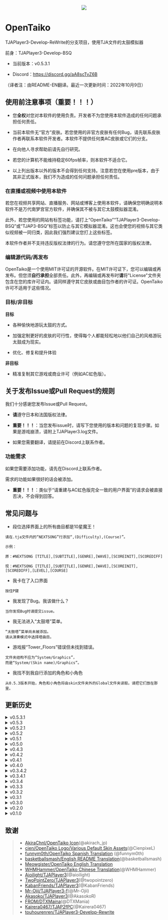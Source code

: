 <p align="center">
  <img src="https://user-images.githubusercontent.com/58159635/140600257-f712fc48-d09a-4a5e-a78d-e7c65ca19b80.png">
</p>

# OpenTaiko

TJAPlayer3-Develop-ReWrite的分支项目，使用TJA文件的太鼓模拟器

前身：TJAPlayer3-Develop-BSQ

- 当前版本：v0.5.3.1

- Discord：https://discord.gg/aA8scTvZ6B

（译者注：由README-EN翻译。最近一次更新时间：2022年10月9日）

## 使用前注意事项（重要！！！）

- 您**全权**对您对本软件的使用负责。开发者不为您使用本软件造成的任何问题承担任何责任。

- 当前本软件无“官方”皮肤。若您使用的非官方皮肤有任何Bug，请先联系皮肤作者再联系本软件开发者。本软件不提供任何类AC皮肤或它们的分支。

- 在向他人寻求帮助前请先自行研究。

- 若您的计算机不能维持稳定60fps帧率，则本软件不适合它。

- 以上列出版本以外的版本不会得到任何支持。注意若您在使用pre版本，由于其非正式版本，我们不为造成的任何问题承担任何责任。

### 在直播或视频中使用本软件

若您在视频共享网站、直播服务、网站或博客上使用本软件，请确保您明确说明本软件不是万代南梦宫官方软件，并确保其不被与其它太鼓模拟器混淆。

此外，若您使用的网站有标签功能，请打上“OpenTaiko”“TJAPlayer3-Develop-BSQ”或“TJAP3-BSQ”标签以防止与其它模拟器混淆。这也会使您的视频与其它类似视频被一同归类，因此我们强烈建议您打上这些标签。

本软件作者并不支持违反版权法律的行为。请您遵守您所在国家的版权法律。

### 编辑源代码/再发布

OpenTaiko是一个使用MIT许可证的开源软件。在MIT许可证下，您可以编辑或再发布。但您须**自行承担**全部责任。此外，再编辑或再发布时**请**将"License"文件夹包含在您的库许可证内。请同样遵守其它皮肤或曲目包作者的许可证。OpenTaiko许可不适用于这些情况。

### 目标/非目标

**目标**

- 各种愉快地游玩太鼓的方式。

- 加强定制更好的皮肤的可行性，使得每个人都能轻松地以他们自己的风格游玩太鼓成为现实。

- 优化、修复和提升体验

**非目标**

- 精准复制其它游戏或商业许可（例如AC虹色版）。

## 关于发布Issue或Pull Request的规则

我们十分感谢您发布Issue或Pull Request。

- **请**遵守日本和法国版权法律。

- **重要！！！**：当您发布issue时，请写下您使用的版本和问题的复现步骤。如果是游戏崩溃，请附上TJAPlayer3.log文件。

- 如果您需要翻译，请提前在Discord上联系作者。

### 功能需求

如果您需要添加功能，请先在Discord上联系作者。

需求的功能如果很好的话会被添加。

- **重要！！！**：类似于“请重建与AC虹色版完全一致的用户界面”的请求会被直接否决，不会得到回答。

## 常见问题与

- 段位选择界面上的所有曲目都是10星魔王！

```
请在.tja文件内的“NEXTSONG”行添加“,(Difficulty),(Course)”。

示例：

原：#NEXTSONG [TITLE],[SUBTITLE],[GENRE],[WAVE],[SCOREINIT],[SCOREDIFF]

现：#NEXTSONG [TITLE],[SUBTITLE],[GENRE],[WAVE],[SCOREINIT],[SCOREDIFF],[LEVEL],[COURSE]
```

- 我卡在了入口界面

```
按住P键
```

- 我发现了Bug。我该做什么？

```
当你发现Bug时请提交issue。
```

- 我无法进入“太鼓塔”菜单。

```
“太鼓塔”菜单尚未被添加。
请从演奏模式中选择塔曲目。
```

- 游戏报“Tower_Floors”错误但未找到错误。

```
文件夹结构不应为“System/Graphics”，
而是“System/(Skin name)/Graphics”。
```

- 我找不到我自行添加的角色和小角色

```
从0.5.3版本开始，角色和小角色将由skin文件夹外的Global文件夹读取。请把它们放在那里。
```

## 更新历史

<details>
	<summary>v0.5.3.1</summary>

	- 修复了多个问题

	- 全局化角色和小角色

	- 永久性的“最近演奏的曲目”文件夹

	- 简单/普通难度计时区

	- 主菜单及结果画面上的角色

	- 增加按难度搜索曲目

</details>

<details>
	<summary>v0.5.3</summary>

	- 修复了多个Bug

	- 段位结果界面的第一个版本

	- 段位扑面支持任意数量的曲目

	- 对2P Side的支持

	- 重大2P更新（请在Discord中查看更多信息）

	- 现可在演奏模式的选曲界面选择段位谱面

	- 添加了弹出框

	- 第一次【可解锁内容】更新

	- 添加了最爱曲目文件夹

	- 添加了数据库文件（角色与小角色的名称及作者名称）

	- 中文支持（WHMHammer）

	- 移除了SlimDX依赖（Mr Ojii）

	- 添加了简单风格皮肤（由cien制作）

	- 自动为每首歌生成唯一标识符

	- 修复了Discord RPC

	- 修复了几个配置文件问题（l1m0n3）

</details>

<details>
	<summary>v0.5.2.1</summary>

	- 修复了多个Bug

	- 在自动模式之外添加了多个AI级别

	- 添加了全局偏移量设置

	- 将自动滚奏替换为了滚奏速度

</details>

<details>
	<summary>v0.5.2</summary>
	
	- 太鼓部屋功能
	
	- 自定义名片和角色功能
	
	- 使金币可获得
	
	- 使段位称号可解锁
	
	- 增加多步贴图
	
	- 增加西班牙语翻译 (由funnym0th制作)
	
	- 增加“随机选项”
	
	- UX/UI改善
	
	- 加速歌曲加载
	
	- 修复有谱面分歧的谱面
	
</details>

<details>
	<summary>v0.5.1</summary>
	
	- 在段位道场中增加动画
	
	- 增加游戏退出界面和图标
	
	- 修复问题
	
	- 多语言支持
	
	- UI改善
	
	- 选曲界面增加其他多种样式
	
</details>

<details>
	<summary>v0.5.0</summary>
	
	- 太鼓Tower功能 (Background+Result screen backbone)
	
	- Tower谱面增加“TOWERTYPE”（用以在Tower难度中使用多种皮肤）
	
	- 段位道场增加准确率考核目标
	
	- box.def中增加“#BOXCOLOR”、“#BOXTYPE”、“#BGCOLOR”、“#BGTYPE”和“#BOXCHARA”
	
</details>

<details>
	<summary>v0.4.3</summary>
	
	- 增加太鼓Tower（游玩）
	
</details>

<details>
	<summary>v0.4.2</summary>
	
	- 修复选曲界面的多个问题及崩溃
	
	- 修复Tower难度崩溃，但未引入太鼓Tower菜单、LIFE管理和结算界面

</details>

<details>
	<summary>v0.4.1</summary>
	
	- 修复选曲界面的多个问题及崩溃
	
</details>

<details>
	<summary>v0.4.0</summary>
	
	- 引入EXAM5、6、7
	
	- 修复EXAM和数字间有空格导致的崩溃问题
  
	- 段位道场模块使用更好的代码结构
  
</details>

<details>
	<summary>v0.3.4.2</summary>
	
	- 段位道场选择界面中增加小角色
	
</details>

<details>
	<summary>v0.3.4.1</summary>
	
	- 修复人群动作速度的问题
	
</details>

<details>
	<summary>v0.3.4</summary>
	
	- 保存段位道场结果
	
	- 段位道场选择界面中增加成就展示板
	
</details>

<details>
	<summary>v0.3.3</summary>
	
	- 修复段位道场计量槽显示的问题
	
	- 为段位道场结算画面增加底板
	
</details>

<details>
	<summary>v0.3.2</summary>
	
	- 修复结果保存多次的问题
	
</details>

<details>
	<summary>v0.3.1</summary>
	
	- 修复P2得分排名不显示的问题
	
</details>

<details>
	<summary>v0.3.0</summary>
	
	- 在菜单显示小角色
	
	- 在Nameplate.json文件中，玩家可以分别选择各自的小角色
	
</details>

<details>
	<summary>v0.2.0</summary>
	
	- 修复选曲界面问题
	
	- 修复主菜单问题
	
</details>

<details>
	<summary>v0.1.0</summary>
	
	- 结算界面动画
	
</details>

## 致谢

> * [AkiraChnl/OpenTaiko Icon](https://github.com/AkiraChnl)(@akirach_jp)
> * [cien/OpenTaiko Logo/Various Default Skin Assets](https://twitter.com/CienpixeL)(@CienpixeL)
> * [funnym0th/OpenTaiko Spanish Translation](https://github.com/funnym0th) (@funnym0th)
> * [basketballsmash/English README Translation](https://twitter.com/basketballsmash)(@basketballsmash)
> * [Meowgister/OpenTaiko English Translation](https://www.youtube.com/channel/UCDi5puZaJLMUA6OgIAb7rmQ)
> * [WHMHammer/OpenTaiko Chinese Translation](https://github.com/whmhammer)(@WHMHammer)
> * [Aioilight/TJAPlayer3](https://github.com/aioilight/TJAPlayer3)(@aioilight)
> * [TwoPointZero/TJAPlayer3](https://github.com/twopointzero/TJAPlayer3)(@twopointzero)
> * [KabanFriends/TJAPlayer3](https://github.com/KabanFriends/TJAPlayer3/tree/features)(@KabanFriends)
> * [Mr-Ojii/TJAPlayer3-f](https://github.com/Mr-Ojii/TJAPlayer3-f)(@Mr-Ojii)
> * [Akasoko/TJAPlayer3](https://github.com/Akasoko-Master/TJAPlayer3)(@AkasokoR)
> * [FROM/DTXMaina](https://github.com/DTXMania)(@DTXMania)
> * [Kairera0467/TJAP2fPC](https://github.com/kairera0467/TJAP2fPC)(@Kairera0467)
> * [touhourenren/TJAPlayer3-Develop-Rewrite](https://github.com/touhourenren)
